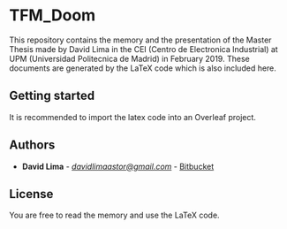 # TFM_Doom

This repository contains the memory and the presentation of the Master Thesis made by David Lima in the CEI (Centro de Electronica Industrial) at UPM (Universidad Politecnica de Madrid) in February 2019. These documents are generated by the LaTeX code which is also included here.

## Getting started

It is recommended to import the latex code into an Overleaf project.

## Authors 
* **David Lima** - *davidlimaastor@gmail.com* - [Bitbucket](https://bitbucket.org/d_lima)

## License 

You are free to read the memory and use the LaTeX code.